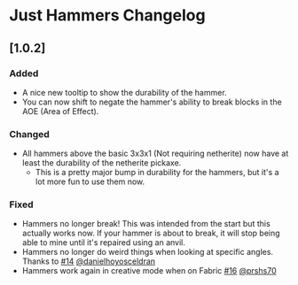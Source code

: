 # Just Hammers Changelog

## [1.0.2]

### Added

- A nice new tooltip to show the durability of the hammer.
- You can now shift to negate the hammer's ability to break blocks in the AOE (Area of Effect).

### Changed

- All hammers above the basic 3x3x1 (Not requiring netherite) now have at least the durability of the netherite pickaxe.
  - This is a pretty major bump in durability for the hammers, but it's a lot more fun to use them now.

### Fixed

- Hammers no longer break! This was intended from the start but this actually works now. If your hammer is about to break, it will stop being able to mine until it's repaired using an anvil.
- Hammers no longer do weird things when looking at specific angles. Thanks to [#14](https://github.com/ErrorMikey/JustHammers/issues/14) [@danielhoyosceldran](https://github.com/danielhoyosceldran)
- Hammers work again in creative mode when on Fabric [#16](https://github.com/ErrorMikey/JustHammers/issues/16) [@prshs70](https://github.com/prshs70)
